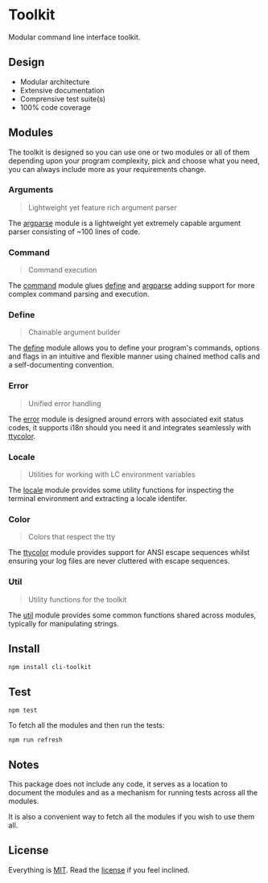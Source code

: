 # Toolkit

Modular command line interface toolkit.

## Design

* Modular architecture
* Extensive documentation
* Comprensive test suite(s)
* 100% code coverage

## Modules

The toolkit is designed so you can use one or two modules or all of them depending upon your program complexity, pick and choose what you need, you can always include more as your requirements change.

### Arguments

> Lightweight yet feature rich argument parser

The [argparse][argparse] module is a lightweight yet extremely capable argument parser consisting of ~100 lines of code.

### Command

> Command execution

The [command][command] module glues [define][define] and [argparse][argparse] adding support for more complex command parsing and execution.

### Define

> Chainable argument builder

The [define][define] module allows you to define your program's commands, options and flags in an intuitive and flexible manner using chained method calls and a self-documenting convention.

### Error

> Unified error handling

The [error][error] module is designed around errors with associated exit status codes, it supports i18n should you need it and integrates seamlessly with [ttycolor][ttycolor].

### Locale

> Utilities for working with LC environment variables

The [locale][locale] module provides some utility functions for inspecting the terminal environment and extracting a locale identifer.

### Color

> Colors that respect the tty 

The [ttycolor][ttycolor] module provides support for ANSI escape sequences whilst ensuring your log files are never cluttered with escape sequences.

### Util

> Utility functions for the toolkit

The [util][util] module provides some common functions shared across modules, typically for manipulating strings.

## Install

```
npm install cli-toolkit
```

## Test

```
npm test
```

To fetch all the modules and then run the tests:

```
npm run refresh
```

## Notes

This package does not include any code, it serves as a location to document the modules and as a mechanism for running tests across all the modules.

It is also a convenient way to fetch all the modules if you wish to use them all.

## License

Everything is [MIT](http://en.wikipedia.org/wiki/MIT_License). Read the [license](/LICENSE) if you feel inclined.

[argparse]: https://github.com/freeformsystems/cli-argparse
[command]: https://github.com/freeformsystems/cli-command
[define]: https://github.com/freeformsystems/cli-define
[error]: https://github.com/freeformsystems/cli-error
[locale]: https://github.com/freeformsystems/cli-locale
[ttycolor]: https://github.com/freeformsystems/ttycolor
[util]: https://github.com/freeformsystems/cli-util
